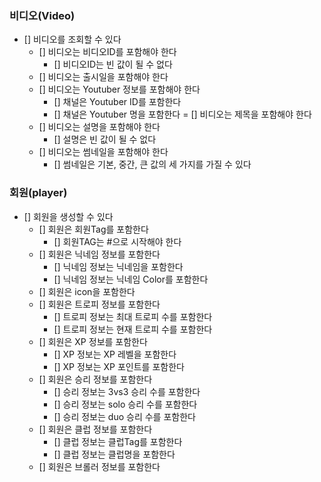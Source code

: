 ### 비디오(Video)

- [] 비디오를 조회할 수 있다
    - [] 비디오는 비디오ID를 포함해야 한다
      - [] 비디오ID는 빈 값이 될 수 없다
    - [] 비디오는 출시일을 포함해야 한다
    - [] 비디오는 Youtuber 정보를 포함해야 한다
      - [] 채널은 Youtuber ID를 포함한다
      - [] 채널은 Youtuber 명을 포함한다 
    = [] 비디오는 제목을 포함해야 한다
    - [] 비디오는 설명을 포함해야 한다
      - [] 설명은 빈 값이 될 수 없다
    - [] 비디오는 썸네일을 포함해야 한다
      - [] 썸네일은 기본, 중간, 큰 값의 세 가지를 가질 수 있다
    
### 회원(player)
- [] 회원을 생성할 수 있다
    - [] 회원은 회원Tag를 포함한다
        - [] 회원TAG는 #으로 시작해야 한다
    - [] 회원은 닉네임 정보를 포함한다
        - [] 닉네임 정보는 닉네임을 포함한다
        - [] 닉네임 정보는 닉네임 Color를 포함한다
    - [] 회원은 icon을 포함한다
    - [] 회원은 트로피 정보를 포함한다
        - [] 트로피 정보는 최대 트로피 수를 포함한다
        - [] 트로피 정보는 현재 트로피 수를 포함한다
    - [] 회원은 XP 정보를 포함한다
        - [] XP 정보는 XP 레벨을 포함한다
        - [] XP 정보는 XP 포인트를 포함한다
    - [] 회원은 승리 정보를 포함한다
        - [] 승리 정보는 3vs3 승리 수를 포함한다
        - [] 승리 정보는 solo 승리 수를 포함한다
        - [] 승리 정보는 duo 승리 수를 포함한다
    - [] 회원은 클럽 정보를 포함한다
        - [] 클럽 정보는 클럽Tag를 포함한다
        - [] 클럽 정보는 클럽명을 포함한다
    - [] 회원은 브롤러 정보를 포함한다
    
